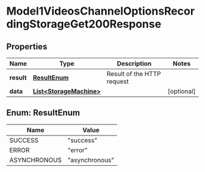 

# Model1VideosChannelOptionsRecordingStorageGet200Response


## Properties

| Name | Type | Description | Notes |
|------------ | ------------- | ------------- | -------------|
|**result** | [**ResultEnum**](#ResultEnum) | Result of the HTTP request |  |
|**data** | [**List&lt;StorageMachine&gt;**](StorageMachine.md) |  |  [optional] |



## Enum: ResultEnum

| Name | Value |
|---- | -----|
| SUCCESS | &quot;success&quot; |
| ERROR | &quot;error&quot; |
| ASYNCHRONOUS | &quot;asynchronous&quot; |



